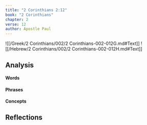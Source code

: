 ```yaml
---
title: "2 Corinthians 2:12"
book: "2 Corinthians"
chapter: 2
verse: 12
author: Apostle Paul
---
```

![[/Greek/2 Corinthians/002/2 Corinthians-002-012G.md#Text]]
![[/Hebrew/2 Corinthians/002/2 Corinthians-002-012H.md#Text]]

## Analysis

#### Words

#### Phrases

#### Concepts

## Reflections
